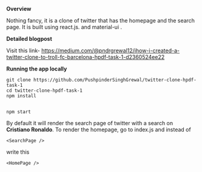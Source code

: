 **Overview**

Nothing fancy, it is a clone of twitter that has the homepage and the search page. It is built using react.js. and material-ui .



**Detailed blogpost**

Visit this link- https://medium.com/@pndrgrewal12/ihow-i-created-a-twitter-clone-to-troll-fc-barcelona-hpdf-task-1-d2360524ee22

**Running the app locally**
```
git clone https://github.com/PushpinderSinghGrewal/twitter-clone-hpdf-task-1
cd twitter-clone-hpdf-task-1
npm install


npm start
```
By default it will render the search page of twitter with a search on **Cristiano Ronaldo**.
To render the homepage, go to index.js and instead of 

``` 
<SearchPage />
```
write this
```
<HomePage />
```


